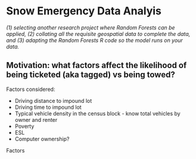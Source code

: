 # Snow Emergency Data Analyis 

*(1) selecting another research project where Random Forests can be applied, (2) collating all the requisite geospatial data to complete the data, and (3) adapting the Random Forests R code so the model runs on your data.*

## Motivation: what factors affect the likelihood of being ticketed (aka tagged) vs being towed? 

Factors considered: 
- Driving distance to impound lot
- Driving time to impound lot 
- Typical vehicle density in the census block - know total vehicles by owner and renter
- Poverty 
- ESL 
- Computer ownership? 

Factors 